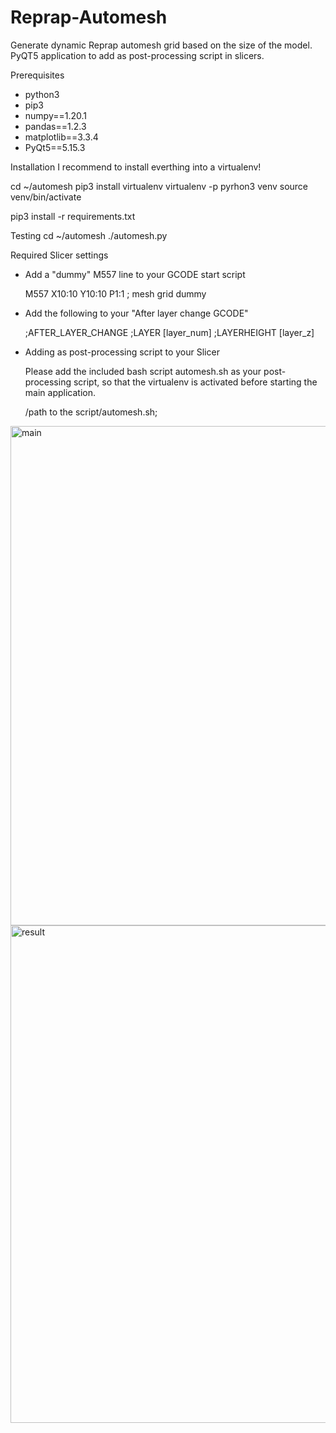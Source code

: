 # Reprap-Automesh
Generate dynamic Reprap automesh grid based on the size of the model. PyQT5 application to add as post-processing script in slicers.


Prerequisites

- python3
- pip3
- numpy==1.20.1
- pandas==1.2.3
- matplotlib==3.3.4
- PyQt5==5.15.3

Installation
I recommend to install everthing into a virtualenv!

cd ~/automesh
pip3 install virtualenv
virtualenv -p pyrhon3 venv
source venv/bin/activate

pip3 install -r requirements.txt

Testing
cd ~/automesh
./automesh.py <your gcode file>

Required Slicer settings

- Add a "dummy" M557 line to your GCODE start script
    
    M557 X10:10 Y10:10 P1:1  ; mesh grid dummy

- Add the following to your "After layer change GCODE"
  
    ;AFTER_LAYER_CHANGE
    ;LAYER [layer_num]
    ;LAYERHEIGHT [layer_z]

- Adding as post-processing script to your Slicer
    
    Please add the included bash script automesh.sh as your post-processing script, so that the virtualenv is activated before starting the main application.

    /path to the script/automesh.sh;
    

<img width="799" alt="main" src="https://user-images.githubusercontent.com/17797632/110089802-d4947e80-7d96-11eb-841b-bbce6a4493a0.png">

<img width="796" alt="result" src="https://user-images.githubusercontent.com/17797632/110089807-d6f6d880-7d96-11eb-8cea-ad1fec1094dc.png">

